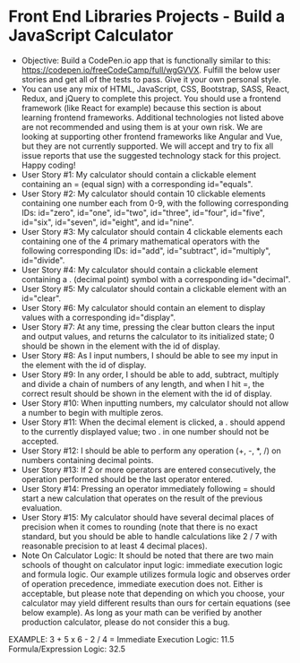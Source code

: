 Front End Libraries Projects - Build a JavaScript Calculator
============================================
- Objective: Build a CodePen.io app that is functionally similar to this: https://codepen.io/freeCodeCamp/full/wgGVVX.
Fulfill the below user stories and get all of the tests to pass. Give it your own personal style.
- You can use any mix of HTML, JavaScript, CSS, Bootstrap, SASS, React, Redux, and jQuery to complete this project. You should use a frontend framework (like React for example) because this section is about learning frontend frameworks. Additional technologies not listed above are not recommended and using them is at your own risk. We are looking at supporting other frontend frameworks like Angular and Vue, but they are not currently supported. We will accept and try to fix all issue reports that use the suggested technology stack for this project. Happy coding!
- User Story #1: My calculator should contain a clickable element containing an = (equal sign) with a corresponding id="equals".
- User Story #2: My calculator should contain 10 clickable elements containing one number each from 0-9, with the following corresponding IDs: id="zero", id="one", id="two", id="three", id="four", id="five", id="six", id="seven", id="eight", and id="nine".
- User Story #3: My calculator should contain 4 clickable elements each containing one of the 4 primary mathematical operators with the following corresponding IDs: id="add", id="subtract", id="multiply", id="divide".
- User Story #4: My calculator should contain a clickable element containing a . (decimal point) symbol with a corresponding id="decimal".
- User Story #5: My calculator should contain a clickable element with an id="clear".
- User Story #6: My calculator should contain an element to display values with a corresponding id="display".
- User Story #7: At any time, pressing the clear button clears the input and output values, and returns the calculator to its initialized state; 0 should be shown in the element with the id of display.
- User Story #8: As I input numbers, I should be able to see my input in the element with the id of display.
- User Story #9: In any order, I should be able to add, subtract, multiply and divide a chain of numbers of any length, and when I hit =, the correct result should be shown in the element with the id of display.
- User Story #10: When inputting numbers, my calculator should not allow a number to begin with multiple zeros.
- User Story #11: When the decimal element is clicked, a . should append to the currently displayed value; two . in one number should not be accepted.
- User Story #12: I should be able to perform any operation (+, -, *, /) on numbers containing decimal points.
- User Story #13: If 2 or more operators are entered consecutively, the operation performed should be the last operator entered.
- User Story #14: Pressing an operator immediately following = should start a new calculation that operates on the result of the previous evaluation.
- User Story #15: My calculator should have several decimal places of precision when it comes to rounding (note that there is no exact standard, but you should be able to handle calculations like 2 / 7 with reasonable precision to at least 4 decimal places).
- Note On Calculator Logic: It should be noted that there are two main schools of thought on calculator input logic: immediate execution logic and formula logic. Our example utilizes formula logic and observes order of operation precedence, immediate execution does not. Either is acceptable, but please note that depending on which you choose, your calculator may yield different results than ours for certain equations (see below example). As long as your math can be verified by another production calculator, please do not consider this a bug.

EXAMPLE: 3 + 5 x 6 - 2 / 4 =
Immediate Execution Logic: 11.5
Formula/Expression Logic: 32.5